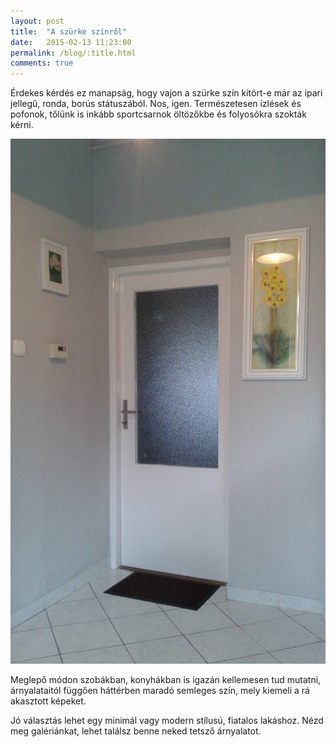 ```yaml
---
layout: post
title:  "A szürke színről"
date:   2015-02-13 11:23:00
permalink: /blog/:title.html
comments: true
---
```


Érdekes kérdés ez manapság, hogy vajon a szürke szín kitört-e már az ipari jellegű, ronda, borús státuszából. 
Nos, igen. Természetesen ízlések és pofonok, tőlünk is inkább sportcsarnok öltözőkbe és folyosókra szokták kérni.

![Lyuk eltüntetése](/images/blog/wall_grey.jpg)

Meglepő módon szobákban, konyhákban is igazán kellemesen tud mutatni, árnyalataitól függően háttérben maradó semleges szín, mely kiemeli a rá akasztott képeket.

Jó választás lehet egy minimál vagy modern stílusú, fiatalos lakáshoz. Nézd meg galériánkat, lehet találsz benne neked tetsző árnyalatot.